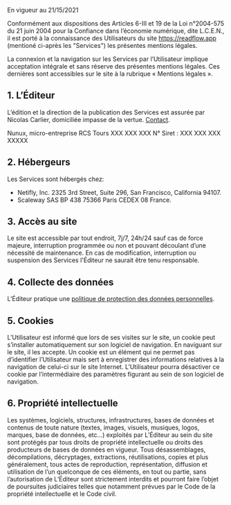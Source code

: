 En vigueur au 21/15/2021

Conformément aux dispositions des Articles 6-III et 19 de la Loi n°2004-575 du 21 juin 2004 pour la Confiance dans l’économie numérique, dite L.C.E.N., il est porté à la connaissance des Utilisateurs du site https://readflow.app (mentioné ci-après les "Services") les présentes mentions légales.

La connexion et la navigation sur les Services par l’Utilisateur implique acceptation intégrale et sans réserve des présentes mentions légales.
Ces dernières sont accessibles sur le site à la rubrique « Mentions légales ».

## 1. L’Éditeur

L’édition et la direction de la publication des Services est assurée par Nicolas Carlier, domiciliée impasse de la vertue.
[Contact](/contact).

Nunux, micro-entreprise
RCS Tours XXX XXX XXX
N° Siret : XXX XXX XXX XXXXX

## 2. Hébergeurs

Les Services sont hébergés chez:

- Netifly, Inc. 2325 3rd Street, Suite 296, San Francisco, California 94107.
- Scaleway SAS BP 438 75366 Paris CEDEX 08 France.

## 3. Accès au site

Le site est accessible par tout endroit, 7j/7, 24h/24 sauf cas de force majeure, interruption programmée ou non et pouvant découlant d’une nécessité de maintenance.
En cas de modification, interruption ou suspension des Services l'Éditeur ne saurait être tenu responsable.

## 4. Collecte des données

L’Éditeur pratique une [politique de protection des données personnelles](/privacy).

## 5. Cookies

L’Utilisateur est informé que lors de ses visites sur le site, un cookie peut s’installer automatiquement sur son logiciel de navigation.
En naviguant sur le site, il les accepte.
Un cookie est un élément qui ne permet pas d’identifier l’Utilisateur mais sert à enregistrer des informations relatives à la navigation de celui-ci sur le site Internet.
L’Utilisateur pourra désactiver ce cookie par l’intermédiaire des paramètres figurant au sein de son logiciel de navigation.

## 6. Propriété intellectuelle

Les systèmes, logiciels, structures, infrastructures, bases de données et contenus de toute nature (textes, images, visuels, musiques, logos, marques, base de données, etc...) exploités par L’Éditeur au sein du site sont protégés par tous droits de propriété intellectuelle ou droits des producteurs de bases de données en vigueur.
Tous désassemblages, décompilations, décryptages, extractions, réutilisations, copies et plus généralement, tous actes de reproduction, représentation, diffusion et utilisation de l’un quelconque de ces éléments, en tout ou partie, sans l’autorisation de L’Éditeur sont strictement interdits et pourront faire l’objet de poursuites judiciaires telles que notamment prévues par le Code de la propriété intellectuelle et le Code civil.
